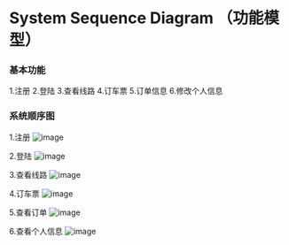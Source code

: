 # System Sequence Diagram （功能模型）


### 基本功能

1.注册
2.登陆
3.查看线路
4.订车票
5.订单信息
6.修改个人信息

### 系统顺序图

1.注册
![image](https://note.youdao.com/yws/api/personal/file/3893B9CE6F8945C7B38DC31308958B91?method=download&shareKey=560e032d671e9868f035dc83ba6a6d13)

2.登陆
![image](https://note.youdao.com/yws/api/personal/file/B9724F22B4F04F33867EECD0F2CE46B5?method=download&shareKey=630ac49344b9822cea30761b38561b45)


3.查看线路
![image](https://note.youdao.com/yws/api/personal/file/73A93585AF0D498CB0AB908EBB1B3CCF?method=download&shareKey=1934824f7ed71ad596f4994ccfe0874b)


4.订车票
![image](https://note.youdao.com/yws/api/personal/file/644B648D262345818BB3FCFF8F21D3A1?method=download&shareKey=3fe853ef4c8537902b8c6baf88402bfa) 


5.查看订单
![image](https://note.youdao.com/yws/api/personal/file/E09C0A21E6DD41208E8415ED3BC350E4?method=download&shareKey=8ef4e9853b051bb1986b78e4655f4c0e)


6.查看个人信息
![image](https://note.youdao.com/yws/api/personal/file/3C83CB6A67174F3AB8A9765D5402C600?method=download&shareKey=906fc699f976ca3f299d6e4b34e384fd)